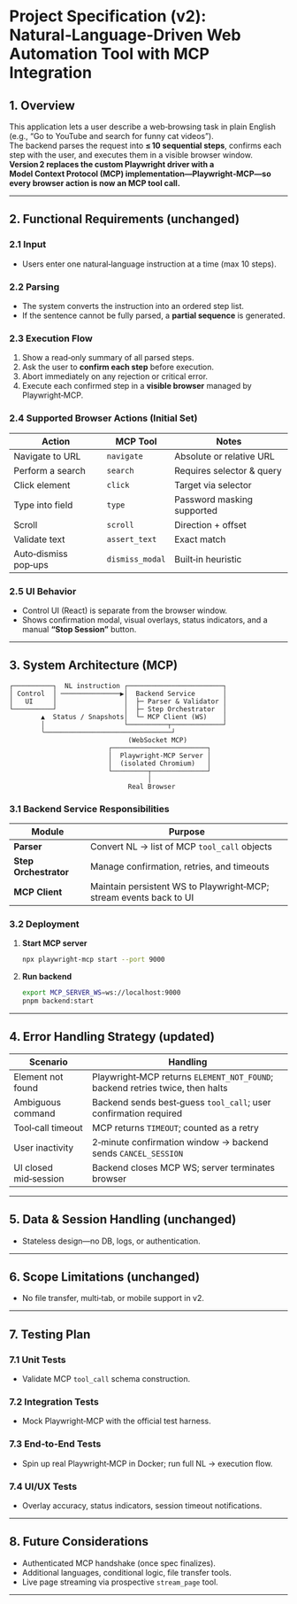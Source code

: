 # Project Specification (v2): Natural‑Language‑Driven Web Automation Tool with MCP Integration

## 1. Overview
This application lets a user describe a web‑browsing task in plain English (e.g., “Go to YouTube and search for funny cat videos”).  
The backend parses the request into **≤ 10 sequential steps**, confirms each step with the user, and executes them in a visible browser window.  
**Version 2 replaces the custom Playwright driver with a Model Context Protocol (MCP) implementation—Playwright‑MCP—so every browser action is now an MCP tool call.**

---

## 2. Functional Requirements (unchanged)

### 2.1 Input
* Users enter one natural‑language instruction at a time (max 10 steps).

### 2.2 Parsing
* The system converts the instruction into an ordered step list.
* If the sentence cannot be fully parsed, a **partial sequence** is generated.

### 2.3 Execution Flow
1. Show a read‑only summary of all parsed steps.  
2. Ask the user to **confirm each step** before execution.  
3. Abort immediately on any rejection or critical error.  
4. Execute each confirmed step in a **visible browser** managed by Playwright‑MCP.

### 2.4 Supported Browser Actions (Initial Set)
| Action | MCP Tool | Notes |
|--------|----------|-------|
| Navigate to URL | `navigate` | Absolute or relative URL |
| Perform a search | `search` | Requires selector & query |
| Click element | `click` | Target via selector |
| Type into field | `type` | Password masking supported |
| Scroll | `scroll` | Direction + offset |
| Validate text | `assert_text` | Exact match |
| Auto‑dismiss pop‑ups | `dismiss_modal` | Built‑in heuristic |

### 2.5 UI Behavior
* Control UI (React) is separate from the browser window.  
* Shows confirmation modal, visual overlays, status indicators, and a manual **“Stop Session”** button.

---

## 3. **System Architecture (MCP)**

```
┌──────────┐  NL instruction ┌────────────────────────┐
│ Control  │ ───────────────▶│  Backend Service       │
│   UI     │                 │  ├─ Parser & Validator │
└──────────┘                 │  ├─ Step Orchestrator  │
        ▲  Status / Snapshots│  └─ MCP Client (WS)    │
        │                    └──────────┬─────────────┘
        ╰────────────────────────────────┘
                              (WebSocket MCP)
                         ┌────────────────────────┐
                         │  Playwright‑MCP Server │
                         │  (isolated Chromium)   │
                         └─────────┬──────────────┘
                                   │
                              Real Browser
```

### 3.1 Backend Service Responsibilities
| Module | Purpose |
|--------|---------|
| **Parser** | Convert NL → list of MCP `tool_call` objects |
| **Step Orchestrator** | Manage confirmation, retries, and timeouts |
| **MCP Client** | Maintain persistent WS to Playwright‑MCP; stream events back to UI |

### 3.2 Deployment
1. **Start MCP server**  
   ```bash
   npx playwright-mcp start --port 9000
   ```
2. **Run backend**  
   ```bash
   export MCP_SERVER_WS=ws://localhost:9000
   pnpm backend:start
   ```

---

## 4. Error Handling Strategy (updated)

| Scenario | Handling |
|----------|----------|
| Element not found | Playwright‑MCP returns `ELEMENT_NOT_FOUND`; backend retries twice, then halts |
| Ambiguous command | Backend sends best‑guess `tool_call`; user confirmation required |
| Tool‑call timeout | MCP returns `TIMEOUT`; counted as a retry |
| User inactivity | 2‑minute confirmation window → backend sends `CANCEL_SESSION` |
| UI closed mid‑session | Backend closes MCP WS; server terminates browser |

---

## 5. Data & Session Handling (unchanged)
* Stateless design—no DB, logs, or authentication.

---

## 6. Scope Limitations (unchanged)
* No file transfer, multi‑tab, or mobile support in v2.

---

## 7. Testing Plan

### 7.1 Unit Tests
* Validate MCP `tool_call` schema construction.

### 7.2 Integration Tests
* Mock Playwright‑MCP with the official test harness.

### 7.3 End‑to‑End Tests
* Spin up real Playwright‑MCP in Docker; run full NL → execution flow.

### 7.4 UI/UX Tests
* Overlay accuracy, status indicators, session timeout notifications.

---

## 8. Future Considerations
* Authenticated MCP handshake (once spec finalizes).
* Additional languages, conditional logic, file transfer tools.
* Live page streaming via prospective `stream_page` tool.

---
